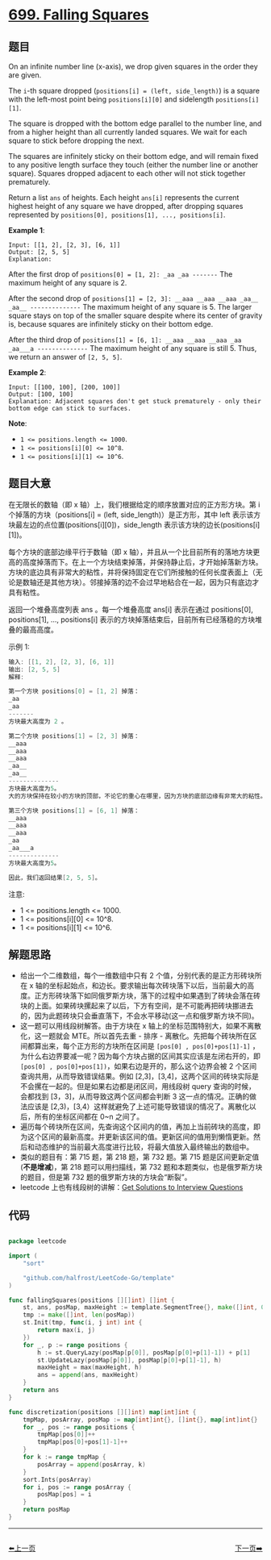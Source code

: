 # [699. Falling Squares](https://leetcode.com/problems/falling-squares/)


## 题目

On an infinite number line (x-axis), we drop given squares in the order they are given.

The `i`-th square dropped (`positions[i] = (left, side_length)`) is a square with the left-most point being `positions[i][0]` and sidelength `positions[i][1]`.

The square is dropped with the bottom edge parallel to the number line, and from a higher height than all currently landed squares. We wait for each square to stick before dropping the next.

The squares are infinitely sticky on their bottom edge, and will remain fixed to any positive length surface they touch (either the number line or another square). Squares dropped adjacent to each other will not stick together prematurely.

Return a list `ans` of heights. Each height `ans[i]` represents the current highest height of any square we have dropped, after dropping squares represented by `positions[0], positions[1], ..., positions[i]`.

**Example 1**:

    Input: [[1, 2], [2, 3], [6, 1]]
    Output: [2, 5, 5]
    Explanation:

After the first drop of `positions[0] = [1, 2]: _aa _aa -------` The maximum height of any square is 2.

After the second drop of `positions[1] = [2, 3]: __aaa __aaa __aaa _aa__ _aa__ --------------` The maximum height of any square is 5. The larger square stays on top of the smaller square despite where its center of gravity is, because squares are infinitely sticky on their bottom edge.

After the third drop of `positions[1] = [6, 1]: __aaa __aaa __aaa _aa _aa___a --------------` The maximum height of any square is still 5. Thus, we return an answer of `[2, 5, 5]`.

**Example 2**:

    Input: [[100, 100], [200, 100]]
    Output: [100, 100]
    Explanation: Adjacent squares don't get stuck prematurely - only their bottom edge can stick to surfaces.

**Note**:

- `1 <= positions.length <= 1000`.
- `1 <= positions[i][0] <= 10^8`.
- `1 <= positions[i][1] <= 10^6`.


## 题目大意

在无限长的数轴（即 x 轴）上，我们根据给定的顺序放置对应的正方形方块。第 i 个掉落的方块（positions[i] = (left, side\_length)）是正方形，其中 left 表示该方块最左边的点位置(positions[i][0])，side\_length 表示该方块的边长(positions[i][1])。

每个方块的底部边缘平行于数轴（即 x 轴），并且从一个比目前所有的落地方块更高的高度掉落而下。在上一个方块结束掉落，并保持静止后，才开始掉落新方块。方块的底边具有非常大的粘性，并将保持固定在它们所接触的任何长度表面上（无论是数轴还是其他方块）。邻接掉落的边不会过早地粘合在一起，因为只有底边才具有粘性。

返回一个堆叠高度列表 ans 。每一个堆叠高度 ans[i] 表示在通过 positions[0], positions[1], ..., positions[i] 表示的方块掉落结束后，目前所有已经落稳的方块堆叠的最高高度。

示例 1:

```c
输入: [[1, 2], [2, 3], [6, 1]]
输出: [2, 5, 5]
解释:

第一个方块 positions[0] = [1, 2] 掉落：
_aa
_aa
-------
方块最大高度为 2 。

第二个方块 positions[1] = [2, 3] 掉落：
__aaa
__aaa
__aaa
_aa__
_aa__
--------------
方块最大高度为5。
大的方块保持在较小的方块的顶部，不论它的重心在哪里，因为方块的底部边缘有非常大的粘性。

第三个方块 positions[1] = [6, 1] 掉落：
__aaa
__aaa
__aaa
_aa
_aa___a
-------------- 
方块最大高度为5。

因此，我们返回结果[2, 5, 5]。

```

注意:

- 1 <= positions.length <= 1000.
- 1 <= positions[i][0] <= 10^8.
- 1 <= positions[i][1] <= 10^6.
 


## 解题思路

- 给出一个二维数组，每个一维数组中只有 2 个值，分别代表的是正方形砖块所在 x 轴的坐标起始点，和边长。要求输出每次砖块落下以后，当前最大的高度。正方形砖块落下如同俄罗斯方块，落下的过程中如果遇到了砖块会落在砖块的上面。如果砖块摞起来了以后，下方有空间，是不可能再把砖块挪进去的，因为此题砖块只会垂直落下，不会水平移动(这一点和俄罗斯方块不同)。
- 这一题可以用线段树解答。由于方块在 x 轴上的坐标范围特别大，如果不离散化，这一题就会 MTE。所以首先去重 - 排序 - 离散化。先把每个砖块所在区间都算出来，每个正方形的方块所在区间是 `[pos[0] , pos[0]+pos[1]-1]` ，为什么右边界要减一呢？因为每个方块占据的区间其实应该是左闭右开的，即 `[pos[0] , pos[0]+pos[1])`，如果右边是开的，那么这个边界会被 2 个区间查询共用，从而导致错误结果。例如 [2,3]，[3,4]，这两个区间的砖块实际是不会摞在一起的。但是如果右边都是闭区间，用线段树 query 查询的时候，会都找到 [3，3]，从而导致这两个区间都会判断 3 这一点的情况。正确的做法应该是 [2,3)，[3,4）这样就避免了上述可能导致错误的情况了。离散化以后，所有的坐标区间都在 0~n 之间了。
- 遍历每个砖块所在区间，先查询这个区间内的值，再加上当前砖块的高度，即为这个区间的最新高度。并更新该区间的值。更新区间的值用到懒惰更新。然后和动态维护的当前最大高度进行比较，将最大值放入最终输出的数组中。
- 类似的题目有：第 715 题，第 218 题，第 732 题。第 715 题是区间更新定值(**不是增减**)，第 218 题可以用扫描线，第 732 题和本题类似，也是俄罗斯方块的题目，但是第 732 题的俄罗斯方块的方块会“断裂”。
- leetcode  上也有线段树的讲解：[Get Solutions to Interview Questions](https://leetcode.com/articles/a-recursive-approach-to-segment-trees-range-sum-queries-lazy-propagation/)


## 代码

```go

package leetcode

import (
	"sort"

	"github.com/halfrost/LeetCode-Go/template"
)

func fallingSquares(positions [][]int) []int {
	st, ans, posMap, maxHeight := template.SegmentTree{}, make([]int, 0, len(positions)), discretization(positions), 0
	tmp := make([]int, len(posMap))
	st.Init(tmp, func(i, j int) int {
		return max(i, j)
	})
	for _, p := range positions {
		h := st.QueryLazy(posMap[p[0]], posMap[p[0]+p[1]-1]) + p[1]
		st.UpdateLazy(posMap[p[0]], posMap[p[0]+p[1]-1], h)
		maxHeight = max(maxHeight, h)
		ans = append(ans, maxHeight)
	}
	return ans
}

func discretization(positions [][]int) map[int]int {
	tmpMap, posArray, posMap := map[int]int{}, []int{}, map[int]int{}
	for _, pos := range positions {
		tmpMap[pos[0]]++
		tmpMap[pos[0]+pos[1]-1]++
	}
	for k := range tmpMap {
		posArray = append(posArray, k)
	}
	sort.Ints(posArray)
	for i, pos := range posArray {
		posMap[pos] = i
	}
	return posMap
}

```
----------------------------------------------
<div style="display: flex;justify-content: space-between;align-items: center;">
<p><a href="https://books.halfrost.com/leetcode/ChapterFour/0697.Degree-of-an-Array/">⬅️上一页</a></p>
<p><a href="https://books.halfrost.com/leetcode/ChapterFour/0704.Binary-Search/">下一页➡️</a></p>
</div>
